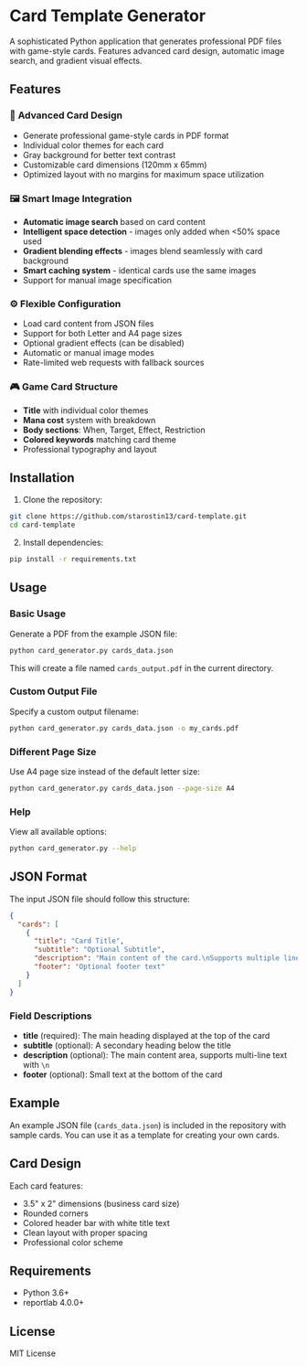 # Card Template Generator

A sophisticated Python application that generates professional PDF files with game-style cards. Features advanced card design, automatic image search, and gradient visual effects.

## Features

### 🎨 **Advanced Card Design**
- Generate professional game-style cards in PDF format
- Individual color themes for each card
- Gray background for better text contrast
- Customizable card dimensions (120mm x 65mm)
- Optimized layout with no margins for maximum space utilization

### 🖼️ **Smart Image Integration**
- **Automatic image search** based on card content
- **Intelligent space detection** - images only added when <50% space used
- **Gradient blending effects** - images blend seamlessly with card background
- **Smart caching system** - identical cards use the same images
- Support for manual image specification

### ⚙️ **Flexible Configuration**
- Load card content from JSON files
- Support for both Letter and A4 page sizes
- Optional gradient effects (can be disabled)
- Automatic or manual image modes
- Rate-limited web requests with fallback sources

### 🎮 **Game Card Structure**
- **Title** with individual color themes
- **Mana cost** system with breakdown
- **Body sections**: When, Target, Effect, Restriction
- **Colored keywords** matching card theme
- Professional typography and layout

## Installation

1. Clone the repository:
```bash
git clone https://github.com/starostin13/card-template.git
cd card-template
```

2. Install dependencies:
```bash
pip install -r requirements.txt
```

## Usage

### Basic Usage

Generate a PDF from the example JSON file:

```bash
python card_generator.py cards_data.json
```

This will create a file named `cards_output.pdf` in the current directory.

### Custom Output File

Specify a custom output filename:

```bash
python card_generator.py cards_data.json -o my_cards.pdf
```

### Different Page Size

Use A4 page size instead of the default letter size:

```bash
python card_generator.py cards_data.json --page-size A4
```

### Help

View all available options:

```bash
python card_generator.py --help
```

## JSON Format

The input JSON file should follow this structure:

```json
{
  "cards": [
    {
      "title": "Card Title",
      "subtitle": "Optional Subtitle",
      "description": "Main content of the card.\nSupports multiple lines.",
      "footer": "Optional footer text"
    }
  ]
}
```

### Field Descriptions

- **title** (required): The main heading displayed at the top of the card
- **subtitle** (optional): A secondary heading below the title
- **description** (optional): The main content area, supports multi-line text with `\n`
- **footer** (optional): Small text at the bottom of the card

## Example

An example JSON file (`cards_data.json`) is included in the repository with sample cards. You can use it as a template for creating your own cards.

## Card Design

Each card features:
- 3.5" x 2" dimensions (business card size)
- Rounded corners
- Colored header bar with white title text
- Clean layout with proper spacing
- Professional color scheme

## Requirements

- Python 3.6+
- reportlab 4.0.0+

## License

MIT License
